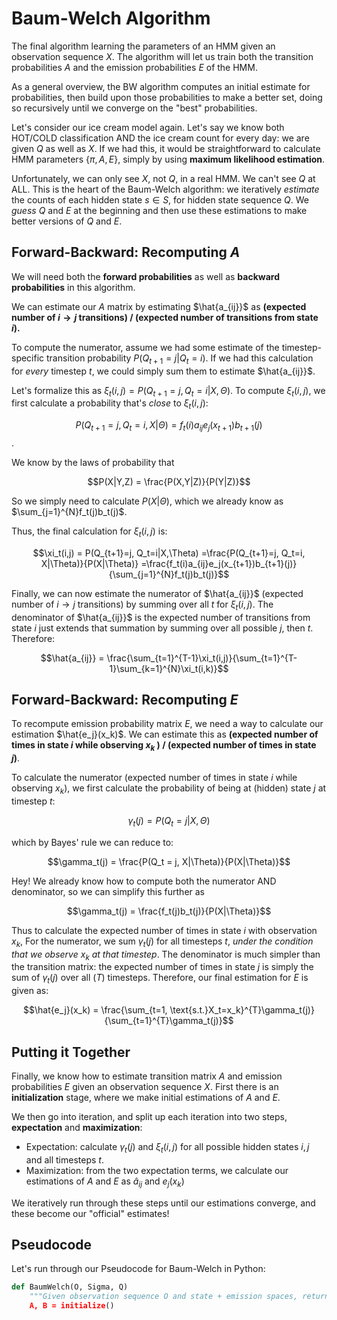 # Baum-Welch Algorithm

The final algorithm learning the parameters of an HMM given an observation sequence $X$. The algorithm will let us train both the transition probabilities $A$ and the emission probabilities $E$ of the HMM.

As a general overview, the BW algorithm computes an initial estimate for probabilities, then build upon those probabilities to make a better set, doing so recursively until we converge on the "best" probabilities. 

Let's consider our ice cream model again. Let's say we know both HOT/COLD classification AND the ice cream count for every day: we are given $Q$ as well as $X$. If we had this, it would be straightforward to calculate HMM parameters $\{\pi, A,E\}$, simply by using **maximum likelihood estimation**. 

Unfortunately, we can only see $X$, not $Q$, in a real HMM. We can't see $Q$ at ALL. This is the heart of the Baum-Welch algorithm: we iteratively *estimate* the counts of each hidden state $s \in S$, for hidden state sequence $Q$.  We *guess* $Q$ and $E$ at the beginning and then use these estimations to make better versions of $Q$ and $E$. 

## Forward-Backward: Recomputing $A$ 

We will need both the **forward probabilities** as well as **backward probabilities** in this algorithm. 

We can estimate our $A$ matrix by estimating $\hat{a_{ij}}$ as **(expected number of $i\to j$ transitions) / (expected number of transitions from state $i$).** 

To compute the numerator, assume we had some estimate of the timestep-specific transition probability $P(Q_{t+1}=j | Q_{t} = i)$. If we had this calculation for *every* timestep $t$, we could simply sum them to estimate $\hat{a_{ij}}$. 

Let's formalize this as $\xi_t(i,j) = P(Q_{t+1}=j, Q_t=i|X,\Theta)$. To compute $\xi_t(i,j)$, we first calculate a probability that's *close* to $\xi_t(i,j)$: 

$$P(Q_{t+1}=j, Q_t=i, X|\Theta) = f_t(i)a_{ij}e_j(x_{t+1})b_{t+1}(j)$$.

We know by the laws of probability that 

$$P(X|Y,Z) = \frac{P(X,Y|Z)}{P(Y|Z)}$$

So we simply need to calculate $P(X|\Theta)$, which we already know as $\sum_{j=1}^{N}f_t(j)b_t(j)$. 

Thus, the final calculation for $\xi_t(i,j)$ is:

 $$\xi_t(i,j) = P(Q_{t+1}=j, Q_t=i|X,\Theta) =\frac{P(Q_{t+1}=j, Q_t=i, X|\Theta)}{P(X|\Theta)} =\frac{f_t(i)a_{ij}e_j(x_{t+1})b_{t+1}(j)}{\sum_{j=1}^{N}f_t(j)b_t(j)}$$

Finally, we can now estimate the numerator of $\hat{a_{ij}}$ (expected number of $i\to j$ transitions) by summing over all $t$ for $\xi_t(i,j)$. The denominator of $\hat{a_{ij}}$ is the expected number of transitions from state $i$ just extends that summation by summing over all possible $j$, then $t$. Therefore:

$$\hat{a_{ij}} = \frac{\sum_{t=1}^{T-1}\xi_t(i,j)}{\sum_{t=1}^{T-1}\sum_{k=1}^{N}\xi_t(i,k)}$$

## Forward-Backward: Recomputing $E$

To recompute emission probability matrix $E$, we need a way to calculate our estimation $\hat{e_j}(x_k)$. We can estimate this as  **(expected number of times in state $i$ while observing  $x_k$ ) / (expected number of times in state $j$)**. 

To calculate the numerator (expected number of times in state $i$ while observing $x_k$), we first calculate the probability of being at (hidden) state $j$ at timestep $t$: 

$$\gamma_t(j) = P(Q_t = j | X,\Theta)$$

which by Bayes' rule we can reduce to: 

$$\gamma_t(j) = \frac{P(Q_t = j, X|\Theta)}{P(X|\Theta)}$$

Hey! We already know how to compute both the numerator AND denominator, so we can simplify this further as

$$\gamma_t(j) = \frac{f_t(j)b_t(j)}{P(X|\Theta)}$$

Thus to calculate the expected number of times in state $i$ with observation $x_k$, For the numerator, we sum $\gamma_t(j)$ for all timesteps $t$, *under the condition that we observe $x_k$ at that timestep*. The denominator is much simpler than the transition matrix: the expected number of times in state $j$ is simply the sum of $\gamma_t(j)$ over all ($T$) timesteps. Therefore, our final estimation for $E$ is given as: 

$$\hat{e_j}(x_k) = \frac{\sum_{t=1, \text{s.t.}X_t=x_k}^{T}\gamma_t(j)}{\sum_{t=1}^{T}\gamma_t(j)}$$

## Putting it Together

Finally, we know how to estimate transition matrix $A$ and emission probabilities $E$ given an observation sequence $X$. First there is an **initialization** stage, where we make initial estimations of $A$ and $E$. 

We then go into iteration, and split up each iteration into two steps, **expectation** and **maximization**:

- Expectation: calculate $\gamma_t(j)$ and $\xi_t(i,j)$ for all possible hidden states $i,j$ and all timesteps $t$. 
- Maximization: from the two expectation terms, we calculate our estimations of $A$ and $E$ as $\hat{a}_{ij}$ and $e_j(x_k)$ 

We iteratively run through these steps until our estimations converge, and these become our "official" estimates!

## Pseudocode

Let's run through our Pseudocode for Baum-Welch in Python:

```Python
def BaumWelch(O, Sigma, Q)
	"""Given observation sequence O and state + emission spaces, return a model HMM.""""
	A, B = initialize()
```



